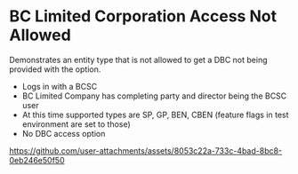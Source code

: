 # BC Limited Corporation Access Not Allowed

Demonstrates an entity type that is not allowed to get a DBC not being provided with the option.

- Logs in with a BCSC
- BC Limited Company has completing party and director being the BCSC user
- At this time supported types are SP, GP, BEN, CBEN (feature flags in test environment are set to those)
- No DBC access option

https://github.com/user-attachments/assets/8053c22a-733c-4bad-8bc8-0eb246e50f50

